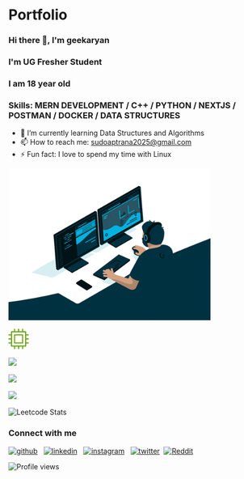 # Portfolio
### Hi there 👋, I'm  geekaryan
### I'm UG Fresher Student
### I am 18 year old

### Skills: MERN DEVELOPMENT / C++ / PYTHON / NEXTJS / POSTMAN / DOCKER / DATA STRUCTURES

- 🔭 I’m currently learning Data Structures and Algorithms
- 📫 How to reach me: sudoaptrana2025@gmail.com
- ⚡ Fun fact: I love to spend my time with Linux

<img alt="GIF" src="gifme.gif" width="400"/>


<a href='https://docs.github.com/en/developers'><img src='https://raw.githubusercontent.com/acervenky/animated-github-badges/master/assets/devbadge.gif' width='40' height='40'></a> 

<!-- [![trophy](https://github-profile-trophy.vercel.app/?username=geekaryan)](https://github.com/ryo-ma/github-profile-trophy)  hh

[![Top Langs](https://github-readme-stats.vercel.app/api/top-langs/?username=geekaryan)](https://github.com/anuraghazra/github-readme-stats)

![GitHub stats](https://github-readme-stats.vercel.app/api?username=geekaryan&show_icons=true)  

![GitHub metrics](https://metrics.lecoq.io/geekaryan)   changes 

![GitHub streak stats](https://github-readme-streak-stats.herokuapp.com/?user=geekaryan)   -->

![](https://github-readme-stats.vercel.app/api/top-langs/?username=geekaryan&theme=dark&hide_border=false&include_all_commits=true&count_private=false&layout=compact)
<!-- <picture>
<source
  srcset="https://github-readme-stats.vercel.app/api?username=geekaryan&show_icons=true&theme=dark"
  media="(prefers-color-scheme: dark)"
/>
<img src="https://github-readme-stats.vercel.app/api?username=geekaryan&show_icons=true" />
</picture> -->
![](https://github-readme-stats.vercel.app/api?username=geekaryan&theme=dark&hide_border=false&include_all_commits=true&count_private=false)<br/>

![](https://github-readme-streak-stats.herokuapp.com/?user=geekaryan&theme=dark&hide_border=false)<br/>

![Leetcode Stats](https://leetcode.card.workers.dev/?username=geekaryan&theme=dark&font=Georgia)


<h3>Connect with me</h3>
<p align="center">

[<img src='https://cdn.jsdelivr.net/npm/simple-icons@3.0.1/icons/github.svg' alt='github' height='40'>](https://github.com/geekaryan) &nbsp; [<img src='https://cdn.jsdelivr.net/npm/simple-icons@3.0.1/icons/linkedin.svg' alt='linkedin' height='40'>](https://www.linkedin.com/in/aryan-rana-5b65a821a/) &nbsp; [<img src='https://cdn.jsdelivr.net/npm/simple-icons@3.0.1/icons/instagram.svg' alt='instagram' height='40'>](https://www.instagram.com/sudoaptrana04/) &nbsp; [<img src='https://cdn.jsdelivr.net/npm/simple-icons@3.0.1/icons/twitter.svg' alt='twitter' height='40'>](https://twitter.com/iamaryanrana04)   &nbsp;[<img src='https://cdn.jsdelivr.net/npm/simple-icons@3.0.1/icons/reddit.svg' alt='Reddit' height='40'>](https://www.reddit.com/user/NerdAryan01)

![Profile views](https://gpvc.arturio.dev/geekaryan)
